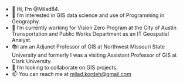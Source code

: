 - 👋 Hi, I’m @Milad84.
- 👀 I’m interested in GIS data science and use of Programming in Geography.
- 🌱 I’m currently working for Vision Zero Program at the City of Austin Transportation and Public Works Department as an IT Geospatial Analyst.
- :books:I am an Adjunct Professor of GIS at Northwest Missouri State University and formerly I was a visiting Assistant Professor of GIS at Clark University.
- 💞️ I’m looking to collaborate on GIS projects.
- 📫 You can reach me at milad.kordeh@gmail.com

<!---
Milad84/Milad84 is a ✨ special ✨ repository because its `README.md` (this file) appears on your GitHub profile.
You can click the Preview link to take a look at your changes.
--->
